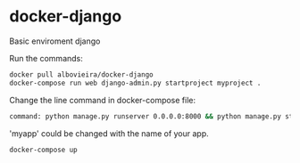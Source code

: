 # docker-django
Basic enviroment django

Run the commands:

```sh
docker pull albovieira/docker-django
docker-compose run web django-admin.py startproject myproject .
```

Change the line command in docker-compose file:

```sh
command: python manage.py runserver 0.0.0.0:8000 && python manage.py startapp myapp
```
'myapp' could be changed with the name of your app.

```sh
docker-compose up
```
